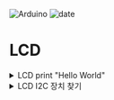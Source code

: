 ![Arduino](https://img.shields.io/badge/Arduino-00878F?style=flat-square&logo=Arduino&logoColor=white)   ![date](https://img.shields.io/badge/Date-2025--03--25_(week3)-green)

# LCD

<details>
<summary>LCD print "Hello World"</summary>
<p></p>
  
```c
#include <LiquidCrystal_I2C.h>
#include <Wire.h>

LiquidCrystal_I2C lcd(0x27, 16, 2);

void setup(){
  lcd.init();
  lcd.backlight();
  lcd.print("LCD init");
  delay(2000);
  lcd.clear();
}

void loop(){
  lcd.setCursor(16,0);
  lcd.print("Hello, World!");

  for (int position = 0; position < 16; position++){
    lcd.scrollDisplayLeft();
    delay(150);
  }
}
```
</details>

<details>
<summary>LCD I2C 장치 찾기</summary>
<p></p>
  
```c

#include <Wire.h>

void setup()
{
  Serial.begin(9600);
  Wire.begin();
  Serial.println("I2C Running");
  
}

void loop()
{
  Serial.println("Scanning");
  for (byte address = 1;address <127; address++){
    Wire.beginTransmission(address);
    if(Wire.endTransmission() == 0){
      Serial.print("I2C 장치 발견 : 0x");
      Serial.println(address, HEX);
      delay(500);
    }
  }
  Serial.println("Scan Complete");
  delay(5000);
      
}
```
</details>

